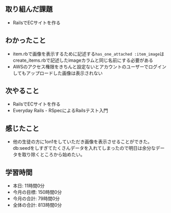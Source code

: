 ## 取り組んだ課題
- RailsでECサイトを作る
## わかったこと
- item.rbで画像を表示するために記述する`has_one_attached :item_image`はcreate_items.rbで記述したimageカラムと同じ名前にする必要がある
- AWSのアクセス権限をきちんと設定 ないとアカウントのユーザーでログインしてもアップロードした画像は表示されない
## 次やること
- RailsでECサイトを作る
- Everyday Rails - RSpecによるRailsテスト入門
## 感じたこと
- 他の生徒の方に1on1をしていただき画像を表示させることができた。db:seedをしすぎてたくさんデータを入れてしまったので明日は余分なデータを取り除くところから始めたい。
## 学習時間
- 本日: 11時間0分
- 今月の目標: 150時間0分
- 今月の合計: 79時間0分
- 全体の合計: 813時間0分
